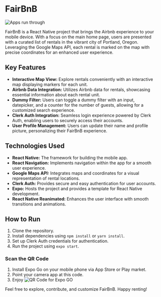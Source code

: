 

# FairBnB
![Apps run through](./gif/capture.gif)

FairBnB is a React Native project that brings the Airbnb experience to your mobile device. With a focus on the main home page, users are presented with a curated list of rentals in the vibrant city of Portland, Oregon. Leveraging the Google Maps API, each rental is marked on the map with precise coordinates for an enhanced user experience.

## Key Features

- **Interactive Map View:** Explore rentals conveniently with an interactive map displaying markers for each unit.
- **Airbnb Data Integration:** Utilizes Airbnb data for rentals, showcasing essential information about each rental unit.
- **Dummy Filter:** Users can toggle a dummy filter with an input, datepicker, and a counter for the number of guests, allowing for a customized search experience.
- **Clerk Auth Integration:** Seamless login experience powered by Clerk Auth, enabling users to securely access their accounts.
- **User Profile Management:** Users can update their name and profile picture, personalizing their FairBnB experience.

## Technologies Used

- **React Native:** The framework for building the mobile app.
- **React Navigation:** Implements navigation within the app for a smooth user experience.
- **Google Maps API:** Integrates maps and coordinates for a visual representation of rental locations.
- **Clerk Auth:** Provides secure and easy authentication for user accounts.
- **Expo:** Hosts the project and provides a template for React Native development.
- **React Native Reanimated:** Enhances the user interface with smooth transitions and animations.

## How to Run

1. Clone the repository.
2. Install dependencies using `npm install` or `yarn install`.
3. Set up Clerk Auth credentials for authentication.
4. Run the project using `expo start`.
### Scan the QR Code
1. Install Expo Go on your mobile phone via App Store or Play market.
2. Point your camera app at this code.
3. Enjoy 
![QR Code for Expo GO](https://i.ibb.co/qD33jPf/Screenshot-2023-11-15-at-4-48-19-PM.png)

Feel free to explore, contribute, and customize FairBnB. Happy renting!

